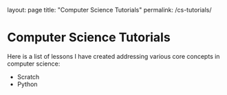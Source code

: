 layout: page
title: "Computer Science Tutorials"
permalink: /cs-tutorials/

# Computer Science Tutorials

Here is a list of lessons I have created addressing various core concepts in computer science:
* Scratch
* Python
